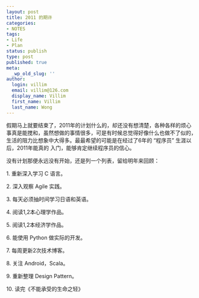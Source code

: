 ```yaml
---
layout: post
title: 2011 的期许
categories:
- NOTES
tags:
- Life
- Plan
status: publish
type: post
published: true
meta:
  _wp_old_slug: ''
author:
  login: villim
  email: villim@126.com
  display_name: Villim
  first_name: Villim
  last_name: Wong
---
```

<p>假期马上就要结束了，2011年的计划什么的，却还没有想清楚，各种各样的烦心事真是能搅和，虽然想做的事情很多，可是有时候总觉得好像什么也做不了似的，生活的阻力比想象中大得多。最最希望的可能是在经过了6年的 “程序员” 生涯以后，2011年能真的 入门，能够肯定继续程序员的信心。</p>
<p>没有计划那便永远没有开始，还是列一个列表，留给明年来回顾：</p>
<p>1. 重新深入学习 C 语言。</p>
<p>2. 深入观察 Agile 实践。</p>
<p>3. 每天必须抽时间学习日语和英语。</p>
<p>4. 阅读1,2本心理学作品。</p>
<p>5. 阅读1,2本经济学作品。</p>
<p>6. 能使用 Python 做实际的开发。</p>
<p>7. 每周更新2次技术博客。</p>
<p>8. 关注 Android，Scala。</p>
<p>9. 重新整理 Design Pattern。</p>
<p>10. 读完《不能承受的生命之轻》</p>

